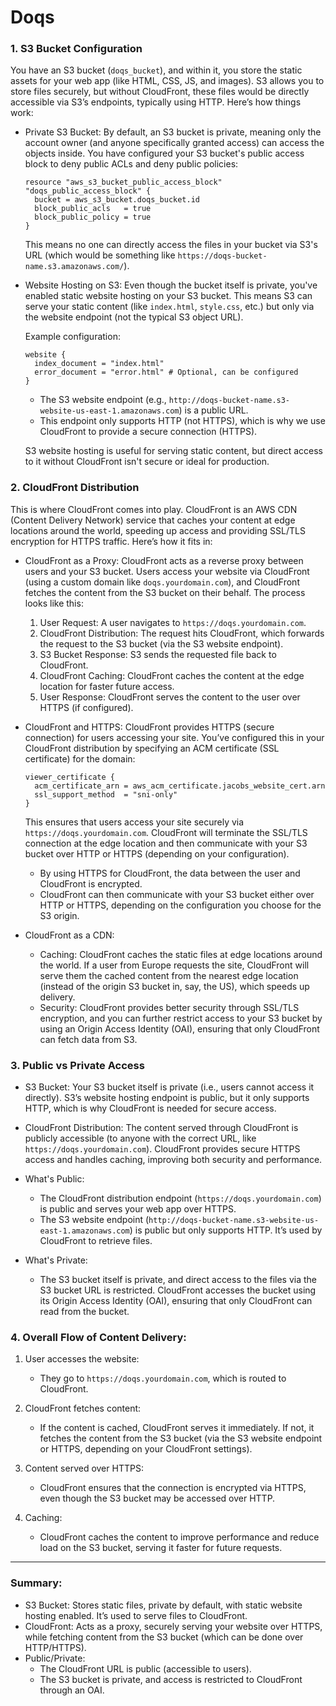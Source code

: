 # Doqs

### 1. S3 Bucket Configuration

You have an S3 bucket (`doqs_bucket`), and within it, you store the static assets for your web app (like HTML, CSS, JS, and images). S3 allows you to store files securely, but without CloudFront, these files would be directly accessible via S3’s endpoints, typically using HTTP. Here’s how things work:

- Private S3 Bucket:
  By default, an S3 bucket is private, meaning only the account owner (and anyone specifically granted access) can access the objects inside. You have configured your S3 bucket's public access block to deny public ACLs and deny public policies:

  ```hcl
  resource "aws_s3_bucket_public_access_block" "doqs_public_access_block" {
    bucket = aws_s3_bucket.doqs_bucket.id
    block_public_acls   = true
    block_public_policy = true
  }
  ```

  This means no one can directly access the files in your bucket via S3's URL (which would be something like `https://doqs-bucket-name.s3.amazonaws.com/`).

- Website Hosting on S3:
  Even though the bucket itself is private, you've enabled static website hosting on your S3 bucket. This means S3 can serve your static content (like `index.html`, `style.css`, etc.) but only via the website endpoint (not the typical S3 object URL).

  Example configuration:
  ```hcl
  website {
    index_document = "index.html"
    error_document = "error.html" # Optional, can be configured
  }
  ```

  - The S3 website endpoint (e.g., `http://doqs-bucket-name.s3-website-us-east-1.amazonaws.com`) is a public URL.
  - This endpoint only supports HTTP (not HTTPS), which is why we use CloudFront to provide a secure connection (HTTPS).

  S3 website hosting is useful for serving static content, but direct access to it without CloudFront isn't secure or ideal for production.

### 2. CloudFront Distribution

This is where CloudFront comes into play. CloudFront is an AWS CDN (Content Delivery Network) service that caches your content at edge locations around the world, speeding up access and providing SSL/TLS encryption for HTTPS traffic. Here’s how it fits in:

- CloudFront as a Proxy:
  CloudFront acts as a reverse proxy between users and your S3 bucket. Users access your website via CloudFront (using a custom domain like `doqs.yourdomain.com`), and CloudFront fetches the content from the S3 bucket on their behalf. The process looks like this:

  1. User Request: A user navigates to `https://doqs.yourdomain.com`.
  2. CloudFront Distribution: The request hits CloudFront, which forwards the request to the S3 bucket (via the S3 website endpoint).
  3. S3 Bucket Response: S3 sends the requested file back to CloudFront.
  4. CloudFront Caching: CloudFront caches the content at the edge location for faster future access.
  5. User Response: CloudFront serves the content to the user over HTTPS (if configured).

- CloudFront and HTTPS:
  CloudFront provides HTTPS (secure connection) for users accessing your site. You’ve configured this in your CloudFront distribution by specifying an ACM certificate (SSL certificate) for the domain:

  ```hcl
  viewer_certificate {
    acm_certificate_arn = aws_acm_certificate.jacobs_website_cert.arn
    ssl_support_method  = "sni-only"
  }
  ```

  This ensures that users access your site securely via `https://doqs.yourdomain.com`. CloudFront will terminate the SSL/TLS connection at the edge location and then communicate with your S3 bucket over HTTP or HTTPS (depending on your configuration).

  - By using HTTPS for CloudFront, the data between the user and CloudFront is encrypted.
  - CloudFront can then communicate with your S3 bucket either over HTTP or HTTPS, depending on the configuration you choose for the S3 origin.

- CloudFront as a CDN:
  - Caching: CloudFront caches the static files at edge locations around the world. If a user from Europe requests the site, CloudFront will serve them the cached content from the nearest edge location (instead of the origin S3 bucket in, say, the US), which speeds up delivery.
  - Security: CloudFront provides better security through SSL/TLS encryption, and you can further restrict access to your S3 bucket by using an Origin Access Identity (OAI), ensuring that only CloudFront can fetch data from S3.

### 3. Public vs Private Access

- S3 Bucket: Your S3 bucket itself is private (i.e., users cannot access it directly). S3’s website hosting endpoint is public, but it only supports HTTP, which is why CloudFront is needed for secure access.
  
- CloudFront Distribution: The content served through CloudFront is publicly accessible (to anyone with the correct URL, like `https://doqs.yourdomain.com`). CloudFront provides secure HTTPS access and handles caching, improving both security and performance.

- What's Public:
  - The CloudFront distribution endpoint (`https://doqs.yourdomain.com`) is public and serves your web app over HTTPS.
  - The S3 website endpoint (`http://doqs-bucket-name.s3-website-us-east-1.amazonaws.com`) is public but only supports HTTP. It’s used by CloudFront to retrieve files.
  
- What's Private:
  - The S3 bucket itself is private, and direct access to the files via the S3 bucket URL is restricted. CloudFront accesses the bucket using its Origin Access Identity (OAI), ensuring that only CloudFront can read from the bucket.
  
### 4. Overall Flow of Content Delivery:

1. User accesses the website:
   - They go to `https://doqs.yourdomain.com`, which is routed to CloudFront.
   
2. CloudFront fetches content:
   - If the content is cached, CloudFront serves it immediately. If not, it fetches the content from the S3 bucket (via the S3 website endpoint or HTTPS, depending on your CloudFront settings).
   
3. Content served over HTTPS:
   - CloudFront ensures that the connection is encrypted via HTTPS, even though the S3 bucket may be accessed over HTTP.

4. Caching:
   - CloudFront caches the content to improve performance and reduce load on the S3 bucket, serving it faster for future requests.

---

### Summary:

- S3 Bucket: Stores static files, private by default, with static website hosting enabled. It’s used to serve files to CloudFront.
- CloudFront: Acts as a proxy, securely serving your website over HTTPS, while fetching content from the S3 bucket (which can be done over HTTP/HTTPS).
- Public/Private:
  - The CloudFront URL is public (accessible to users).
  - The S3 bucket is private, and access is restricted to CloudFront through an OAI.

